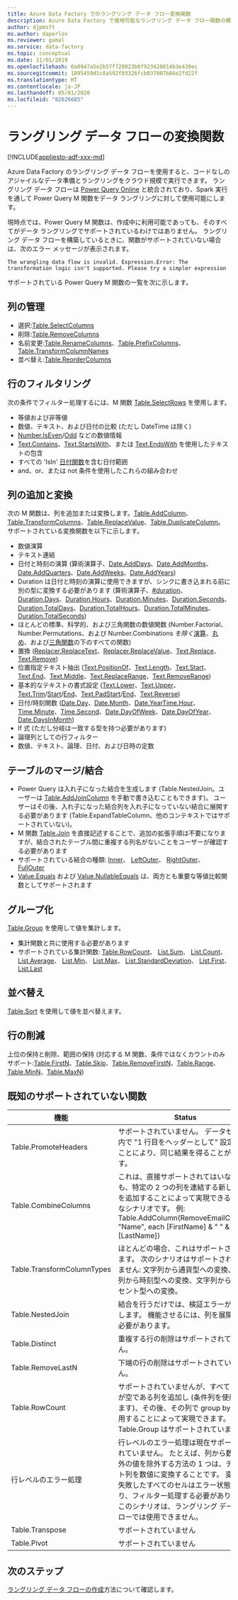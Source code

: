 ```yaml
---
title: Azure Data Factory でのラングリング データ フロー変換関数
description: Azure Data Factory で使用可能なラングリング データ フロー関数の概要
author: djpmsft
ms.author: daperlov
ms.reviewer: gamal
ms.service: data-factory
ms.topic: conceptual
ms.date: 11/01/2019
ms.openlocfilehash: 0a0947a5e2b57f728023b0f923428814b3e439ec
ms.sourcegitcommit: 1895459d1c8a592f03326fcb037007b86e2fd22f
ms.translationtype: HT
ms.contentlocale: ja-JP
ms.lasthandoff: 05/01/2020
ms.locfileid: "82626685"
---
```

# <a name="transformation-functions-in-wrangling-data-flow"></a>ラングリング データ フローの変換関数

[!INCLUDE[appliesto-adf-xxx-md](includes/appliesto-adf-xxx-md.md)]

Azure Data Factory のラングリング データ フローを使用すると、コードなしのアジャイルなデータ準備とラングリングをクラウド規模で実行できます。 ラングリング データ フローは [Power Query Online](https://docs.microsoft.com/powerquery-m/power-query-m-reference) と統合されており、Spark 実行を通して Power Query M 関数をデータ ラングリングに対して使用可能にします。 

現時点では、Power Query M 関数は、作成中に利用可能であっても、そのすべてがデータ ラングリングでサポートされているわけではありません。 ラングリング データ フローを構築しているときに、関数がサポートされていない場合は、次のエラー メッセージが表示されます。

`The wrangling data flow is invalid. Expression.Error: The transformation logic isn't supported. Please try a simpler expression`

サポートされている Power Query M 関数の一覧を次に示します。

## <a name="column-management"></a>列の管理

* 選択:[Table.SelectColumns](https://docs.microsoft.com/powerquery-m/table-selectcolumns)
* 削除:[Table.RemoveColumns](https://docs.microsoft.com/powerquery-m/table-removecolumns)
* 名前変更:[Table.RenameColumns](https://docs.microsoft.com/powerquery-m/table-renamecolumns)、[Table.PrefixColumns](https://docs.microsoft.com/powerquery-m/table-prefixcolumns)、[Table.TransformColumnNames](https://docs.microsoft.com/powerquery-m/table-transformcolumnnames)
* 並べ替え:[Table.ReorderColumns](https://docs.microsoft.com/powerquery-m/table-reordercolumns)

## <a name="row-filtering"></a>行のフィルタリング

次の条件でフィルター処理するには、M 関数 [Table.SelectRows](https://docs.microsoft.com/powerquery-m/table-selectrows) を使用します。

* 等値および非等値
* 数値、テキスト、および日付の比較 (ただし DateTime は除く)
* [Number.IsEven](https://docs.microsoft.com/powerquery-m/number-iseven)/[Odd](https://docs.microsoft.com/powerquery-m/number-iseven) などの数値情報
* [Text.Contains](https://docs.microsoft.com/powerquery-m/text-contains)、[Text.StartsWith](https://docs.microsoft.com/powerquery-m/text-startswith)、または [Text.EndsWith](https://docs.microsoft.com/powerquery-m/text-endswith) を使用したテキストの包含
* すべての 'IsIn' [日付関数](https://docs.microsoft.com/powerquery-m/date-functions)を含む日付範囲 
* and、or、または not 条件を使用したこれらの組み合わせ

## <a name="adding-and-transforming-columns"></a>列の追加と変換

次の M 関数は、列を追加または変換します。[Table.AddColumn](https://docs.microsoft.com/powerquery-m/table-addcolumn)、[Table.TransformColumns](https://docs.microsoft.com/powerquery-m/table-transformcolumns)、[Table.ReplaceValue](https://docs.microsoft.com/powerquery-m/table-replacevalue)、[Table.DuplicateColumn](https://docs.microsoft.com/powerquery-m/table-duplicatecolumn)。 サポートされている変換関数を以下に示します。

* 数値演算
* テキスト連結
* 日付と時刻の演算 (算術演算子、[Date.AddDays](https://docs.microsoft.com/powerquery-m/date-adddays)、[Date.AddMonths](https://docs.microsoft.com/powerquery-m/date-addmonths)、[Date.AddQuarters](https://docs.microsoft.com/powerquery-m/date-addquarters)、[Date.AddWeeks](https://docs.microsoft.com/powerquery-m/date-addweeks)、[Date.AddYears](https://docs.microsoft.com/powerquery-m/date-addyears))
* Duration は日付と時刻の演算に使用できますが、シンクに書き込まれる前に別の型に変換する必要があります (算術演算子、[#duration](https://docs.microsoft.com/powerquery-m/sharpduration)、[Duration.Days](https://docs.microsoft.com/powerquery-m/duration-days)、[Duration.Hours](https://docs.microsoft.com/powerquery-m/duration-hours)、[Duration.Minutes](https://docs.microsoft.com/powerquery-m/duration-minutes)、[Duration.Seconds](https://docs.microsoft.com/powerquery-m/duration-seconds)、[Duration.TotalDays](https://docs.microsoft.com/powerquery-m/duration-totaldays)、[Duration.TotalHours](https://docs.microsoft.com/powerquery-m/duration-totalhours)、[Duration.TotalMinutes](https://docs.microsoft.com/powerquery-m/duration-totalminutes)、[Duration.TotalSeconds](https://docs.microsoft.com/powerquery-m/duration-totalseconds))    
* ほとんどの標準、科学的、および三角関数の数値関数 (Number.Factorial、Number.Permutations、および Number.Combinations *を除く*[演算](https://docs.microsoft.com/powerquery-m/number-functions#operations)、[丸め](https://docs.microsoft.com/powerquery-m/number-functions#rounding)、および[三角関数](https://docs.microsoft.com/powerquery-m/number-functions#trigonometry)の下のすべての関数)
* 置換 ([Replacer.ReplaceText](https://docs.microsoft.com/powerquery-m/replacer-replacetext)、[Replacer.ReplaceValue](https://docs.microsoft.com/powerquery-m/replacer-replacevalue)、[Text.Replace](https://docs.microsoft.com/powerquery-m/text-replace)、[Text.Remove](https://docs.microsoft.com/powerquery-m/text-remove))
* 位置指定テキスト抽出 ([Text.PositionOf](https://docs.microsoft.com/powerquery-m/text-positionof)、[Text.Length](https://docs.microsoft.com/powerquery-m/text-length)、[Text.Start](https://docs.microsoft.com/powerquery-m/text-start)、[Text.End](https://docs.microsoft.com/powerquery-m/text-end)、[Text.Middle](https://docs.microsoft.com/powerquery-m/text-middle)、[Text.ReplaceRange](https://docs.microsoft.com/powerquery-m/text-replacerange)、[Text.RemoveRange](https://docs.microsoft.com/powerquery-m/text-removerange))
* 基本的なテキストの書式設定 ([Text.Lower](https://docs.microsoft.com/powerquery-m/text-lower)、[Text.Upper](https://docs.microsoft.com/powerquery-m/text-upper)、[Text.Trim](https://docs.microsoft.com/powerquery-m/text-trim)/[Start](https://docs.microsoft.com/powerquery-m/text-trimstart)/[End](https://docs.microsoft.com/powerquery-m/text-trimend)、[Text.PadStart](https://docs.microsoft.com/powerquery-m/text-padstart)/[End](https://docs.microsoft.com/powerquery-m/text-padend)、[Text.Reverse](https://docs.microsoft.com/powerquery-m/text-reverse))
* 日付/時刻関数 ([Date.Day](https://docs.microsoft.com/powerquery-m/date-day)、[Date.Month](https://docs.microsoft.com/powerquery-m/date-month)、[Date.Year](https://docs.microsoft.com/powerquery-m/date-year)[Time.Hour](https://docs.microsoft.com/powerquery-m/time-hour)、[Time.Minute](https://docs.microsoft.com/powerquery-m/time-minute)、[Time.Second](https://docs.microsoft.com/powerquery-m/time-second)、[Date.DayOfWeek](https://docs.microsoft.com/powerquery-m/date-dayofweek)、[Date.DayOfYear](https://docs.microsoft.com/powerquery-m/date-dayofyear)、[Date.DaysInMonth](https://docs.microsoft.com/powerquery-m/date-daysinmonth))
* If 式 (ただし分岐は一致する型を持つ必要があります)
* 論理列としての行フィルター
* 数値、テキスト、論理、日付、および日時の定数

<a name="mergingjoining-tables"></a>テーブルのマージ/結合
----------------------
* Power Query は入れ子になった結合を生成します (Table.NestedJoin。ユーザーは [Table.AddJoinColumn](https://docs.microsoft.com/powerquery-m/table-addjoincolumn) を手動で書き込むこともできます)。
    ユーザーはその後、入れ子になった結合列を入れ子になっていない結合に展開する必要があります (Table.ExpandTableColumn、他のコンテキストではサポートされていない)。
* M 関数 [Table.Join](https://docs.microsoft.com/powerquery-m/table-join) を直接記述することで、追加の拡張手順は不要になりますが、結合されたテーブル間に重複する列名がないことをユーザーが確認する必要があります
* サポートされている結合の種類: [Inner](https://docs.microsoft.com/powerquery-m/joinkind-inner)、   [LeftOuter](https://docs.microsoft.com/powerquery-m/joinkind-leftouter)、   [RightOuter](https://docs.microsoft.com/powerquery-m/joinkind-rightouter)、   [FullOuter](https://docs.microsoft.com/powerquery-m/joinkind-fullouter)
* [Value.Equals](https://docs.microsoft.com/powerquery-m/value-equals) および [Value.NullableEquals](https://docs.microsoft.com/powerquery-m/value-nullableequals) は、両方とも重要な等値比較関数としてサポートされます

## <a name="group-by"></a>グループ化

[Table.Group](https://docs.microsoft.com/powerquery-m/table-group) を使用して値を集計します。
* 集計関数と共に使用する必要があります
* サポートされている集計関数: [Table.RowCount](https://docs.microsoft.com/powerquery-m/table-rowcount)、   [List.Sum](https://docs.microsoft.com/powerquery-m/list-sum)、   [List.Count](https://docs.microsoft.com/powerquery-m/list-count)、   [List.Average](https://docs.microsoft.com/powerquery-m/list-average)、   [List.Min](https://docs.microsoft.com/powerquery-m/list-min)、   [List.Max](https://docs.microsoft.com/powerquery-m/list-max)、   [List.StandardDeviation](https://docs.microsoft.com/powerquery-m/list-standarddeviation)、   [List.First](https://docs.microsoft.com/powerquery-m/list-first)、   [List.Last](https://docs.microsoft.com/powerquery-m/list-last)

## <a name="sorting"></a>並べ替え

[Table.Sort](https://docs.microsoft.com/powerquery-m/table-sort) を使用して値を並べ替えます。

## <a name="reducing-rows"></a>行の削減

上位の保持と削除、範囲の保持 (対応する M 関数、条件ではなくカウントのみサポート:[Table.FirstN](https://docs.microsoft.com/powerquery-m/table-firstn)、[Table.Skip](https://docs.microsoft.com/powerquery-m/table-skip)、[Table.RemoveFirstN](https://docs.microsoft.com/powerquery-m/table-removefirstn)、[Table.Range](https://docs.microsoft.com/powerquery-m/table-range)、[Table.MinN](https://docs.microsoft.com/powerquery-m/table-minn)、[Table.MaxN](https://docs.microsoft.com/powerquery-m/table-maxn))

## <a name="known-unsupported-functions"></a>既知のサポートされていない関数

| 機能 | Status |
| -- | -- |
| Table.PromoteHeaders | サポートされていません。 データセット内で "1 行目をヘッダーとして" 設定することにより、同じ結果を得ることができます。 |
| Table.CombineColumns | これは、直接サポートされてはいなくても、特定の 2 つの列を連結する新しい列を追加することによって実現できる一般的なシナリオです。  例: Table.AddColumn(RemoveEmailColumn, "Name", each [FirstName] & " " & [LastName]) |
| Table.TransformColumnTypes | ほとんどの場合、これはサポートされています。 次のシナリオはサポートされていません: 文字列から通貨型への変換、文字列から時刻型への変換、文字列からパーセント型への変換。 |
| Table.NestedJoin | 結合を行うだけでは、検証エラーが発生します。 機能させるには、列を展開する必要があります。 |
| Table.Distinct | 重複する行の削除はサポートされていません。 |
| Table.RemoveLastN | 下端の行の削除はサポートされていません。 |
| Table.RowCount | サポートされていませんが、すべてのセルが空である列を追加し (条件列を使用できます)、その後、その列で group by を使用することによって実現できます。 Table.Group はサポートされています。 | 
| 行レベルのエラー処理 | 行レベルのエラー処理は現在サポートされていません。 たとえば、列から数値以外の値を除外する方法の 1 つは、テキスト列を数値に変換することです。 変換が失敗したすべてのセルはエラー状態になり、フィルター処理する必要があります。 このシナリオは、ラングリング データ フローでは使用できません。 |
| Table.Transpose | サポートされていません |
| Table.Pivot | サポートされていません |

## <a name="next-steps"></a>次のステップ

[ラングリング データ フローの作成](wrangling-data-flow-tutorial.md)方法について確認します。